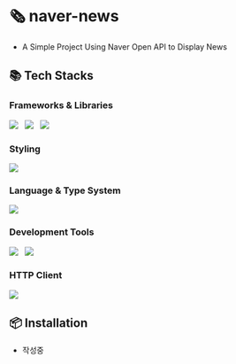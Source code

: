 # 🗞️ naver-news
- A Simple Project Using Naver Open API to Display News

## 📚 Tech Stacks

### Frameworks & Libraries
<img src="https://img.shields.io/badge/react-61DAFB?style=for-the-badge&logo=react&logoColor=black"> &nbsp; <img src="https://img.shields.io/badge/Next-black?style=for-the-badge&logo=next.js&logoColor=white"> &nbsp; <img src="https://img.shields.io/badge/-React%20Query-FF4154?style=for-the-badge&logo=react%20query&logoColor=white">

### Styling
<img src="https://img.shields.io/badge/tailwindcss-%2338B2AC.svg?style=for-the-badge&logo=tailwind-css&logoColor=white">

### Language & Type System
<img src="https://img.shields.io/badge/typescript-%23007ACC.svg?style=for-the-badge&logo=typescript&logoColor=white">

### Development Tools
<img src="https://img.shields.io/badge/ESLint-4B3263?style=for-the-badge&logo=eslint&logoColor=white"> &nbsp; <img src="https://img.shields.io/badge/Prettier-F7B93E?style=for-the-badge&logo=prettier&logoColor=white">

### HTTP Client
<img src="https://img.shields.io/badge/Axios-5A29E4?style=for-the-badge&logo=axios&logoColor=white">

## 📦 Installation
- 작성중
